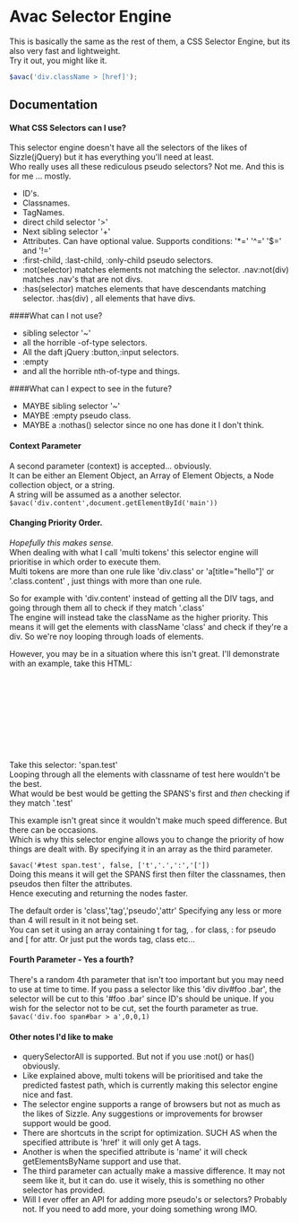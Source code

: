 Avac Selector Engine 
===============================

This is basically the same as the rest of them, a CSS Selector Engine, but its also very fast and lightweight.  
Try it out, you might like it.

```javascript
$avac('div.className > [href]');
```

Documentation
-------------
#### What CSS Selectors can I use?
This selector engine doesn't have all the selectors of the likes of Sizzle(jQuery) but it has everything you'll need at least.  
Who really uses all these rediculous pseudo selectors? Not me. And this is for me ... mostly.
* ID's.   
* Classnames.  
* TagNames.  
* direct child selector '>'  
* Next sibling selector '+'  
* Attributes. Can have optional value. Supports conditions: '*=' '^=' '$=' and '!='   
* :first-child, :last-child, :only-child pseudo selectors.
* :not(selector) matches elements not matching the selector. .nav:not(div) matches .nav's that are not divs.   
* :has(selector) matches elements that have descendants matching selector. :has(div) , all elements that have divs.

####What can I not use?
* sibling selector '~'
* all the horrible -of-type selectors.
* All the daft jQuery :button,:input selectors.
* :empty
* and all the horrible nth-of-type and things.

####What can I expect to see in the future?
* MAYBE sibling selector '~'   
* MAYBE :empty pseudo class.
* MAYBE a :nothas() selector since no one has done it I don't think.


#### Context Parameter   
A second parameter (context) is accepted... obviously.   
It can be either an Element Object, an Array of Element Objects, a Node collection object, or a string.   
A string will be assumed as a another selector. `$avac('div.content',document.getElementById('main'))`


#### Changing Priority Order. 
*Hopefully this makes sense.*  
When dealing with what I call 'multi tokens' this selector engine will prioritise in which order to execute them.   
Multi tokens are more than one rule like 'div.class' or 'a[title="hello"]' or '.class.content' , just things with more than one rule. 

So for example with 'div.content' instead of getting all the DIV tags, and going through them all to check if they match '.class'   
The engine will instead take the className as the higher priority. This means it will get the elements with className 'class' and check if they're a div. So we're noy looping through loads of elements. 

However, you may be in a situation where this isn't great. I'll demonstrate with an example, take this HTML: 
            <div id="test">       
                <div class="test"></div>   
                <div class="test"></div>     
                <div class="test"></div>   
                <div></div>  
                <div></div>    
                <span class="test"></span>   
                <span class="test"></span>   
            </div> 

Take this selector: 'span.test'   
Looping through all the elements with classname of test here wouldn't be the best.   
What would be best would be getting the SPANS's first and *then* checking if they match '.test'

This example isn't great since it wouldn't make much speed difference. But there can be occasions.  
Which is why this selector engine allows you to change the priority of how things are dealt with. By specifying it in an array as the third parameter.

`$avac('#test span.test', false, ['t','.',':','['])`   
Doing this means it will get the SPANS first then filter the classnames, then pseudos then filter the attributes.  
Hence executing and returning the nodes faster.   

The default order is 'class','tag','pseudo','attr'
Specifying any less or more than 4 will result in it not being set.    
You can set it using an array containing t for tag, . for class, : for pseudo and [ for attr. Or just put the words tag, class etc...

#### Fourth Parameter - Yes a fourth?
There's a random 4th parameter that isn't too important but you may need to use at time to time.
If you pass a selector like this 'div div#foo .bar', the selector will be cut to this '#foo .bar' since ID's should be unique.
If you wish for the selector not to be cut, set the fourth parameter as true.   
`$avac('div.foo span#bar > a',0,0,1)`

#### Other notes I'd like to make
* querySelectorAll is supported. But not if you use :not() or has() obviously.
* Like explained above, multi tokens will be prioritised and take the predicted fastest path, which is currently making this selector engine nice and fast.
* The selector engine supports a range of browsers but not as much as the likes of Sizzle. Any suggestions or improvements for browser support would be good.
* There are shortcuts in the script for optimization. SUCH AS when the specified attribute is 'href' it will only get A tags. 
* Another is when the specified attribute is 'name' it will check getElementsByName support and use that.
* The third parameter can actually make a massive difference. It may not seem like it, but it can do. use it wisely, this is something no other selector has provided.
* Will I ever offer an API for adding more pseudo's or selectors? Probably not. If you need to add more, your doing something wrong IMO.